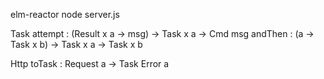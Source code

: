 
 elm-reactor
 node server.js

Task
attempt : (Result x a -> msg) -> Task x a -> Cmd msg
andThen : (a -> Task x b) -> Task x a -> Task x b

Http
toTask : Request a -> Task Error a